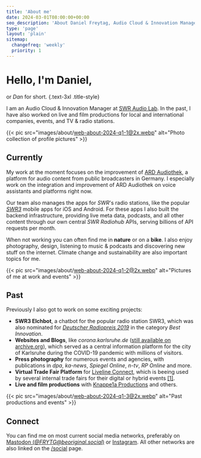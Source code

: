 ```yaml
---
title: 'About me'
date: 2024-03-01T08:00:00+00:00
seo_description: 'About Daniel Freytag, Audio Cloud & Innovation Manager at SWR Audio Lab.'
type: 'page'
layout: 'plain'
sitemap:
  changefreq: 'weekly'
  priority: 1
---
```


# Hello, I'm Daniel,

or _Dan_ for short.
{.text-3xl .title-style}

I am an Audio Cloud & Innovation Manager at [SWR Audio Lab](https://lab.swr.de/). In the past, I have also worked on live and film productions for local and international companies, events, and TV & radio stations.

{{< pic src="images/about/web-about-2024-q1-1@2x.webp" alt="Photo collection of profile pictures" >}}

## Currently

My work at the moment focuses on the improvement of [ARD Audiothek](https://www.ardaudiothek.de/), a platform for audio content from public broadcasters in Germany. I especially work on the integration and improvement of ARD Audiothek on voice assistants and platforms right now.

Our team also manages the apps for _SWR_'s radio stations, like the popular [_SWR3_](https://www.swr3.de/app) mobile apps for iOS and Android. For these apps I also built the backend infrastructure, providing live meta data, podcasts, and all other content through our own central _SWR Radiohub_ APIs, serving billions of API requests per month.

When not working you can often find me in **nature** or on a **bike**. I also enjoy photography, design, listening to music & podcasts and discovering new stuff on the internet. Climate change and sustainability are also important topics for me.

{{< pic src="images/about/web-about-2024-q1-2@2x.webp" alt="Pictures of me at work and events" >}}

## Past

Previously I also got to work on some exciting projects:

- **SWR3 Elchbot**, a chatbot for the popular radio station SWR3, which was also nominated for [_Deutscher Radiopreis 2019_](https://www.swr3.de/wir/deutscher-radiopreis-2019-swr3-dreimal-nominiert-100.html) in the category _Best Innovation_.
- **Websites and Blogs**, like _corona.karlsruhe.de_ ([still available on archive.org](https://web.archive.org/web/20230301114757/https://corona.karlsruhe.de/)), which served as a central information platform for the city of Karlsruhe during the COVID-19 pandemic with millions of visitors.
- **Press photography** for numerous events and agencies, with publications in _dpa_, _ka-news_, _Spiegel Online_, _n-tv_, _RP Online_ and more.
- **Virtual Trade Fair Platform** for [Liveline Connect](https://liveline-connect.de/), which is beeing used by several internal trade fairs for their digital or hybrid events [[1]](https://www.intergeo.de/en/news/digital-interaktiv-international-intergeo-digital-mit-erfolgreicher-premiere).
- **Live and film productions** with [Knappe1a Productions](https://www.knappe1a.de/) and others.

{{< pic src="images/about/web-about-2024-q1-3@2x.webp" alt="Past productions and events" >}}

## Connect

You can find me on most current social media networks, preferably on [Mastodon (_@FRYTG@beoriginal.social_)](https://beoriginal.social/@FRYTG) or [Instagram](https://www.instagram.com/dan.frytg/). All other networks are also linked on the [/social](/social) page.
